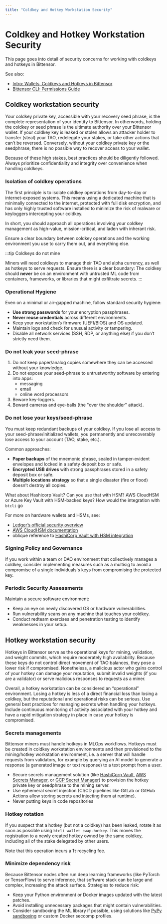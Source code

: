 ```yaml
---
title: "Coldkey and Hotkey Workstation Security"
---
```


# Coldkey and Hotkey Workstation Security

This page goes into detail of security concerns for working with coldkeys and hotkeys in Bittensor.

See also:

- [Intro: Wallets, Coldkeys and Hotkeys in Bittensor](./wallets)
- [Bittensor CLI: Permissions Guide](../btcli-permissions)

## Coldkey workstation security

Your coldkey private key, accessible with your recovery seed phrase, is the complete representation of your identity to Bittensor. In otherwords, holding the coldkey or seed phrase is the ultimate authority over your Bittensor wallet. If your coldkey key is leaked or stolen allows an attacker holder to transfer (steal) your TAO, redelegate your stakes, or take other actions that can’t be reversed. Conversely, without your coldkey private key or the seedphrase, there is no possible way to recover access to your wallet.

Because of these high stakes, best practices should be diligently followed. Always prioritize confidentiality and integrity over convenience when handling coldkeys.

### Isolation of coldkey operations

The first principle is to isolate coldkey operations from day-to-day or internet-exposed systems. This means using a dedicated machine that is minimally connected to the internet, protected with full disk encryption, and has only highly trusted software installed to minimize the risk of malware or keyloggers intercepting your coldkey.

In short, you should approach all operations involving your coldkey management as high-value, mission-critical, and laden with inherant risk.

Ensure a clear boundary between coldkey operations and the working environment you use to carry them out, and everything else. 

:::tip Coldkeys do not mine

Miners will need coldkeys to manage their TAO and alpha currency, as well as hotkeys to serve requests. Ensure there is a clear boundary: The coldkey should **never** be on an environment with untrusted ML code from containers, frameworks, or libraries that might exfiltrate secrets.
:::

<!--  Is it possible to transfer an unsigned extrinsic to a USB key, plug that into your coldkey workstation, sign offline, then move the signed payload back to an online machine to broadcast it ???
 -->


<!-- What is a minimal (?) recommended operating system for a bittensor coldkey workstation ??? -->

### Operational Hygiene

Even on a minimal or air-gapped machine, follow standard security hygiene:
- **Use strong passwords** for your encryption passphrases.  
- **Never reuse credentials** across different environments.  
- Keep your workstation’s firmware (UEFI/BIOS) and OS updated.  
- Maintain logs and check for unusual activity or tampering.  
- Disable all network services (SSH, RDP, or anything else) if you don’t strictly need them.


### Do not leak your seed-phrase

1. Do not keep paper/analog copies somewhere they can be accessed without your knowledge.
1. Do not expose your seed-phrase to untrustworthy software by entering into apps:
	- messaging
	- email
	- online word processors
1. Beware key-loggers.
1. Beward cameras and eye-balls (the "over the shoulder" attack).

### Do not lose your keys/seed-phrase

You must keep redundant backups of your coldkey. If you lose all access to your seed-phrase/initialized wallets, you permanently and unrecoverably lose access to your account (TAO, stake, etc.). 

Common approaches:
- **Paper backups** of the mnemonic phrase, sealed in tamper-evident envelopes and locked in a safety deposit box or safe.
- **Encrypted USB drives** with strong passphrases stored in a safety deposit box or safe.  
- **Multiple locations strategy** so that a single disaster (fire or flood) doesn’t destroy all copies.

<!-- ### Hardware Security Modules (HSMs) and Hardware Wallets

Ledger... 

dtao enabled?

Dedicated cell phone with mobile app?

Enterprise-level hardware security modules? Are there services where you store private keys for signing without every exposing them and the company is insured for your value with them, does that exist?
 -->

What about Hashicorp Vault? Can you use that with HSM? AWS CloudHSM or Azure Key Vault with HSM-backed keys? How would the integration with `btcli` go

For more on hardware wallets and HSMs, see:
- [Ledger’s official security overview](https://www.ledger.com/academy/securely-manage-your-crypto)  
- [AWS CloudHSM documentation](https://aws.amazon.com/cloudhsm/)  
- oblique reference to [HashiCorp Vault with HSM integration](https://developer.hashicorp.com/vault/docs/configuration/seal)


### Signing Policy and Governance

If you work within a team or DAO environment that collectively manages a coldkey, consider implementing measures such as a multisig to avoid a compromise of a single individuals's keys from compromising the protected key.

<!-- How to do this, Polkadot, EVM??? -->

### Periodic Security Assessments

Maintain a secure software environment:
- Keep an eye on newly discovered OS or hardware vulnerabilities.  
- Run vulnerability scans on any machine that touches your coldkey.  
- Conduct redteam exercises and penetration testing to identify weaknesses in your setup.


## Hotkey workstation security

Hotkeys in Bittensor serve as the operational keys for mining, validation, and weight commits, which require moderately high availability. Because these keys do not control direct movement of TAO balances, they pose a lower risk if compromised. Nonetheless, a malicious actor who gains control of your hotkey can damage your reputation, submit invalid weights (if you are a validator) or serve malicious responses to requests as a miner.

Overall, a hotkey workstation can be considered an “operational” environment. Losing a hotkey is less of a direct financial loss than losing a coldkey, but the reputational and operational risks can be serious. Use general best practices for managing secrets when handling your hotkeys. Include continuous monitoring of activity associated with your hotkey and have a rapid mitigation strategy in place in case your hotkey is compromised.

### Secrets managements

Bittensor miners must handle hotkeys in MLOps workflows. Hotkeys must be created in coldkey workstation environments and then provisioned to the mining/hotkey workstation environment, i.e. a server that will handle requests from validators, for example by querying an AI model to generate a response (a generated image or text response) to a text prompt from a user.

- Secure secrets management solution (like [HashiCorp Vault](https://www.vaultproject.io/), [AWS Secrets Manager](https://aws.amazon.com/secrets-manager/), or [GCP Secret Manager](https://cloud.google.com/secret-manager)) to provision the hotkey private key or seedphrase to the mining server.
- Use ephemeral secret injection (CI/CD pipelines like GitLab or GitHub Actions allow storing secrets and injecting them at runtime).  
- Never putting keys in code repositories

<!-- What are best practices?   -->

<!--

### Monitoring and Logging

Need some input guidance here. But presumably validators would want some kind of monitoring to make sure their hotkey isn't being used to submit bogus weights, or that just that they aren't dropping out of consensus... 

miners too...

is there some way to monitor **all the activity** associated with a hotkey over the last period to use it for something like audit logging? Or how would one do that?


 -->

### Hotkey rotation

If you suspect that a hotkey (but not a coldkey) has been leaked, rotate it as soon as possible using `btcli wallet swap-hotkey`. This moves the registration to a newly created hotkey owned by the same coldkey, including all of the stake delegated by other users.

<!-- Fact check ^^ -->

Note that this operation incurs a $1 \tau$ recycling fee.


### Minimize dependency risk

Because Bittensor nodes often run deep learning frameworks (like PyTorch or TensorFlow) to serve inference, that software stack can be large and complex, increasing the attack surface. Strategies to reduce risk:
- Keep your Python environment or Docker images updated with the latest patches.  
- Avoid installing unnecessary packages that might contain vulnerabilities.  
- Consider sandboxing the ML library if possible, using solutions like [PyPy sandboxing](https://doc.pypy.org/en/latest/sandbox.html) or custom Docker seccomp profiles.  


<!-- ### Team Collaboration

In some Bittensor setups, a small group or an organization might manage a pool of validators/miners. How do you manage permissions over keys within your org? probably you should have a good strategy though. Like vault with permissions granted over a pool of hotkeys with access logged -->